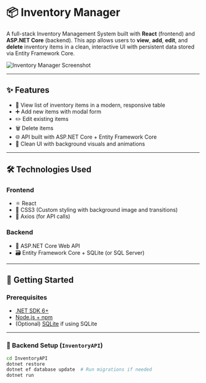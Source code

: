 # 📦 Inventory Manager

A full-stack Inventory Management System built with **React** (frontend) and **ASP.NET Core** (backend). This app allows users to **view**, **add**, **edit**, and **delete** inventory items in a clean, interactive UI with persistent data stored via Entity Framework Core.

![Inventory Manager Screenshot](./screenshot.png) <!-- Optional: Replace with actual path or hosted image -->

---

## ✨ Features

- 🧾 View list of inventory items in a modern, responsive table
- ➕ Add new items with modal form
- ✏️ Edit existing items
- 🗑️ Delete items
- 🌐 API built with ASP.NET Core + Entity Framework Core
- 🎨 Clean UI with background visuals and animations

---

## 🛠️ Technologies Used

### Frontend
- ⚛️ React
- 💅 CSS3 (Custom styling with background image and transitions)
- 🔗 Axios (for API calls)

### Backend
- 🚀 ASP.NET Core Web API
- 🗃️ Entity Framework Core + SQLite (or SQL Server)

---

## 🚀 Getting Started

### Prerequisites

- [.NET SDK 6+](https://dotnet.microsoft.com/download)
- [Node.js + npm](https://nodejs.org/)
- (Optional) [SQLite](https://www.sqlite.org/index.html) if using SQLite

---

### 🔧 Backend Setup (`InventoryAPI`)

```bash
cd InventoryAPI
dotnet restore
dotnet ef database update  # Run migrations if needed
dotnet run
